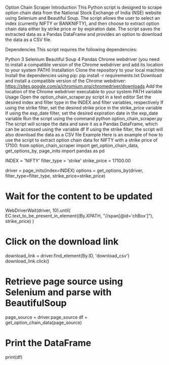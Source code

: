 Option Chain Scraper
Introduction
This Python script is designed to scrape option chain data from the National Stock Exchange of India (NSE) website using Selenium and Beautiful Soup. The script allows the user to select an index (currently NIFTY or BANKNIFTY), and then choose to extract option chain data either by strike price or by expiration date. The script saves the extracted data as a Pandas DataFrame and provides an option to download the data as a CSV file.

Dependencies
This script requires the following dependencies:

Python 3
Selenium
Beautiful Soup 4
Pandas
Chrome webdriver (you need to install a compatible version of the Chrome webdriver and add its location to your system PATH)
Installation
Clone the repository to your local machine
Install the dependencies using pip: pip install -r requirements.txt
Download and install a compatible version of the Chrome webdriver: https://sites.google.com/a/chromium.org/chromedriver/downloads
Add the location of the Chrome webdriver executable to your system PATH variable
Usage
Open the option_chain_scraper.py script in a text editor
Set the desired index and filter type in the INDEX and filter variables, respectively
If using the strike filter, set the desired strike price in the strike_price variable
If using the exp_date filter, set the desired expiration date in the exp_date variable
Run the script using the command python option_chain_scraper.py
The script will scrape the data and save it as a Pandas DataFrame, which can be accessed using the variable df
If using the strike filter, the script will also download the data as a CSV file
Example
Here is an example of how to use the script to extract option chain data for NIFTY with a strike price of 17100:
from option_chain_scraper import get_option_chain_data, get_options_by, page_inits
import pandas as pd

INDEX = 'NIFTY'
filter_type = 'strike'
strike_price = 17100.00

driver = page_inits(index=INDEX)
options = get_options_by(driver, filter_type=filter_type, strike_price=strike_price)

# Wait for the content to be updated
WebDriverWait(driver, 10).until(
    EC.text_to_be_present_in_element((By.XPATH, "//span[@id='chBox']"), strike_price)
)

# Click on the download link
download_link = driver.find_element(By.ID, 'download_csv')
download_link.click()

# Retrieve page source using Selenium and parse with BeautifulSoup
page_source = driver.page_source
df = get_option_chain_data(page_source)

# Print the DataFrame
print(df)
